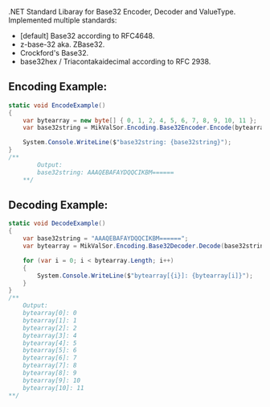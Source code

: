 .NET Standard Libaray for Base32 Encoder, Decoder and ValueType. Implemented multiple standards:
- [default] Base32 according to RFC4648.
- z-base-32 aka. ZBase32.
- Crockford's Base32.
- base32hex / Triacontakaidecimal according to RFC 2938.

## Encoding Example:
```cs
static void EncodeExample()
{
	var bytearray = new byte[] { 0, 1, 2, 4, 5, 6, 7, 8, 9, 10, 11 };
	var base32string = MikValSor.Encoding.Base32Encoder.Encode(bytearray);

	System.Console.WriteLine($"base32string: {base32string}");
}
/**
		Output:
		base32string: AAAQEBAFAYDQQCIKBM======
	**/
```

## Decoding Example:
```cs
static void DecodeExample()
{
	var base32string = "AAAQEBAFAYDQQCIKBM======";
	var bytearray = MikValSor.Encoding.Base32Decoder.Decode(base32string);

	for (var i = 0; i < bytearray.Length; i++)
	{
		System.Console.WriteLine($"bytearray[{i}]: {bytearray[i]}");
	}
}
/**
	Output:
	bytearray[0]: 0
	bytearray[1]: 1
	bytearray[2]: 2
	bytearray[3]: 4
	bytearray[4]: 5
	bytearray[5]: 6
	bytearray[6]: 7
	bytearray[7]: 8
	bytearray[8]: 9
	bytearray[9]: 10
	bytearray[10]: 11
**/
```